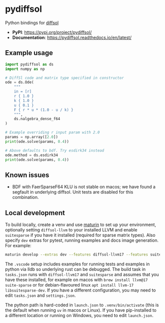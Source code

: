 # pydiffsol

Python bindings for [diffsol](https://github.com/martinjrobins/diffsol)

- **PyPI**: https://pypi.org/project/pydiffsol/
- **Documentation**: https://pydiffsol.readthedocs.io/en/latest/

## Example usage

```py
import pydiffsol as ds
import numpy as np

# DiffSl code and matrix type specified in constructor
ode = ds.Ode(
    """
    in = [r]
    r { 1.0 }
    k { 1.0 }
    u { 0.1 }
    F { r * u * (1.0 - u / k) }
    """,
    ds.nalgebra_dense_f64
)

# Example overriding r input param with 2.0
params = np.array([2.0])
print(ode.solve(params, 0.4))

# Above defaults to bdf. Try esdirk34 instead
ode.method = ds.esdirk34
print(ode.solve(params, 0.4))
```

## Known issues

- BDF with FaerSparseF64 KLU is not stable on macos; we have found a segfault in
underlying diffsol. Unit tests are disabled for this combination.

## Local development

To build locally, create a venv and use [maturin](https://www.maturin.rs/installation.html)
to set up your environment, optionally setting `diffsol-llvm` to your installed
LLVM and enable `suitesparse` if you have it installed (required for sparse
matrix types). Also specify `dev` extras for pytest, running examples and docs
image generation. For example:

```sh
maturin develop --extras dev --features diffsol-llvm17 --features suitesparse
```

The `.vscode` setup includes examples for running tests and examples in python
via lldb so underlying rust can be debugged. The build task in `tasks.json` runs
with `diffsol-llvm17` and `suitesparse` and assumes that you have these
installed, for example on macos with `brew install llvm@17 suite-sparse` or for
debian-flavoured linux `apt install llvm-17 libsuitesparse-dev`. If you have a
different configuration, you may need to edit `tasks.json` and `settings.json`.

The python path is hard-coded in `launch.json` to `.venv/bin/activate` (this is
the default when running `uv` in macos or Linux). If you have pip-installed
to a different location or running on Windows, you need to edit `launch.json`.
